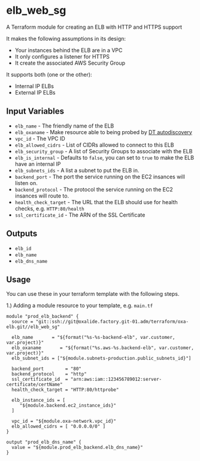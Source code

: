 elb_web_sg
==================
A Terraform module for creating an ELB with HTTP and HTTPS support

It makes the following assumptions in its design:
* Your instances behind the ELB are in a VPC
* It only configures a listener for HTTPS
* It create the associated AWS Security Group

It supports both (one or the other):
- Internal IP ELBs
- External IP ELBs

Input Variables
---------------

- `elb_name` - The friendly name of the ELB
- `elb_oxaname` - Make resource able to being probed by [DT autodiscovery](https://synapse.oxalide.net/x/cbN3)
- `vpc_id` - The VPC ID
- `elb_allowed_cidrs` - List of CIDRs allowed to connect to this ELB
- `elb_security_group` - A list of Security Groups to associate with the ELB
- `elb_is_internal` - Defaults to `false`, you can set to `true` to make the ELB have an internal IP
- `elb_subnets_ids` - A list a subnet to put the ELB in.
- `backend_port` - The port the service running on the EC2 insances will listen on.
- `backend_protocol` - The protocol the service running on the EC2 insances will route to.
- `health_check_target` - The URL that the ELB should use for health checks, e.g. `HTTP:80/health`
- `ssl_certificate_id` - The ARN of the SSL Certificate

Outputs
------

- `elb_id`
- `elb_name`
- `elb_dns_name`

Usage
-----

You can use these in your terraform template with the following steps.

1.) Adding a module resource to your template, e.g. `main.tf`

```
module "prod_elb_backend" {
  source = "git::ssh://git@oxalide.factory.git-01.adm/terraform/oxa-elb.git//elb_web_sg"

  elb_name       = "${format("%s-%s-backend-elb", var.customer, var.project)}"
  elb_oxaname       = "${format("%s.aws-%s.backend-elb", var.customer, var.project)}"
  elb_subnet_ids = ["${module.subnets-production.public_subnets_id}"]

  backend_port        = "80"
  backend_protocol    = "http"
  ssl_certificate_id  = "arn:aws:iam::123456789012:server-certificate/certName"
  health_check_target = "HTTP:80/httprobe"

  elb_instance_ids = [
     "${module.backend.ec2_instance_ids}"
  ]

  vpc_id = "${module.oxa-network.vpc_id}"
  elb_allowed_cidrs = [ "0.0.0.0/0" ]
}

output "prod_elb_dns_name" {
  value = "${module.prod_elb_backend.elb_dns_name}"
}
```
